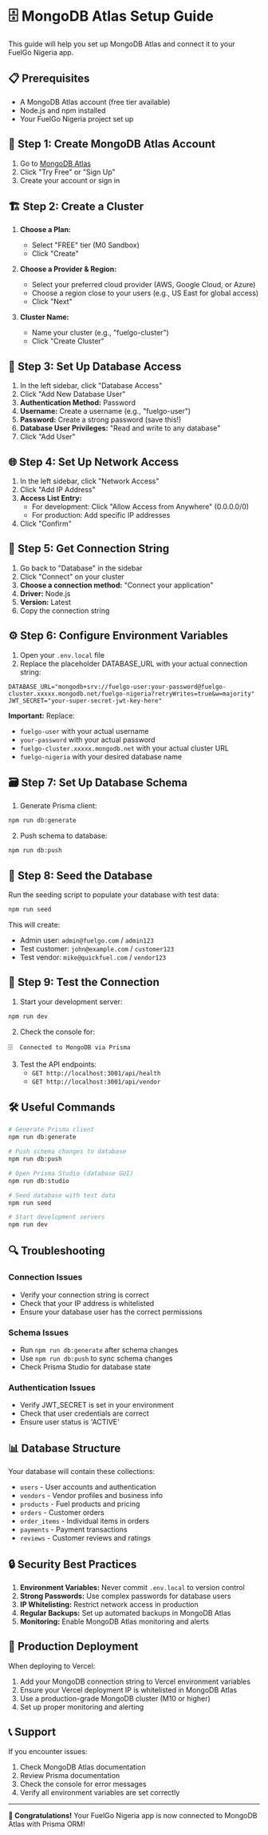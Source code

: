 # 🗄️ MongoDB Atlas Setup Guide

This guide will help you set up MongoDB Atlas and connect it to your FuelGo Nigeria app.

## 📋 Prerequisites

- A MongoDB Atlas account (free tier available)
- Node.js and npm installed
- Your FuelGo Nigeria project set up

## 🚀 Step 1: Create MongoDB Atlas Account

1. Go to [MongoDB Atlas](https://www.mongodb.com/atlas)
2. Click "Try Free" or "Sign Up"
3. Create your account or sign in

## 🏗️ Step 2: Create a Cluster

1. **Choose a Plan:**
   - Select "FREE" tier (M0 Sandbox)
   - Click "Create"

2. **Choose a Provider & Region:**
   - Select your preferred cloud provider (AWS, Google Cloud, or Azure)
   - Choose a region close to your users (e.g., US East for global access)
   - Click "Next"

3. **Cluster Name:**
   - Name your cluster (e.g., "fuelgo-cluster")
   - Click "Create Cluster"

## 🔐 Step 3: Set Up Database Access

1. In the left sidebar, click "Database Access"
2. Click "Add New Database User"
3. **Authentication Method:** Password
4. **Username:** Create a username (e.g., "fuelgo-user")
5. **Password:** Create a strong password (save this!)
6. **Database User Privileges:** "Read and write to any database"
7. Click "Add User"

## 🌐 Step 4: Set Up Network Access

1. In the left sidebar, click "Network Access"
2. Click "Add IP Address"
3. **Access List Entry:**
   - For development: Click "Allow Access from Anywhere" (0.0.0.0/0)
   - For production: Add specific IP addresses
4. Click "Confirm"

## 🔗 Step 5: Get Connection String

1. Go back to "Database" in the sidebar
2. Click "Connect" on your cluster
3. **Choose a connection method:** "Connect your application"
4. **Driver:** Node.js
5. **Version:** Latest
6. Copy the connection string

## ⚙️ Step 6: Configure Environment Variables

1. Open your `.env.local` file
2. Replace the placeholder DATABASE_URL with your actual connection string:

```env
DATABASE_URL="mongodb+srv://fuelgo-user:your-password@fuelgo-cluster.xxxxx.mongodb.net/fuelgo-nigeria?retryWrites=true&w=majority"
JWT_SECRET="your-super-secret-jwt-key-here"
```

**Important:** Replace:
- `fuelgo-user` with your actual username
- `your-password` with your actual password
- `fuelgo-cluster.xxxxx.mongodb.net` with your actual cluster URL
- `fuelgo-nigeria` with your desired database name

## 🗃️ Step 7: Set Up Database Schema

1. Generate Prisma client:
```bash
npm run db:generate
```

2. Push schema to database:
```bash
npm run db:push
```

## 🌱 Step 8: Seed the Database

Run the seeding script to populate your database with test data:

```bash
npm run seed
```

This will create:
- Admin user: `admin@fuelgo.com` / `admin123`
- Test customer: `john@example.com` / `customer123`
- Test vendor: `mike@quickfuel.com` / `vendor123`

## 🧪 Step 9: Test the Connection

1. Start your development server:
```bash
npm run dev
```

2. Check the console for:
```
🗄️  Connected to MongoDB via Prisma
```

3. Test the API endpoints:
   - `GET http://localhost:3001/api/health`
   - `GET http://localhost:3001/api/vendor`

## 🛠️ Useful Commands

```bash
# Generate Prisma client
npm run db:generate

# Push schema changes to database
npm run db:push

# Open Prisma Studio (database GUI)
npm run db:studio

# Seed database with test data
npm run seed

# Start development servers
npm run dev
```

## 🔍 Troubleshooting

### Connection Issues
- Verify your connection string is correct
- Check that your IP address is whitelisted
- Ensure your database user has the correct permissions

### Schema Issues
- Run `npm run db:generate` after schema changes
- Use `npm run db:push` to sync schema changes
- Check Prisma Studio for database state

### Authentication Issues
- Verify JWT_SECRET is set in your environment
- Check that user credentials are correct
- Ensure user status is 'ACTIVE'

## 📊 Database Structure

Your database will contain these collections:
- `users` - User accounts and authentication
- `vendors` - Vendor profiles and business info
- `products` - Fuel products and pricing
- `orders` - Customer orders
- `order_items` - Individual items in orders
- `payments` - Payment transactions
- `reviews` - Customer reviews and ratings

## 🔒 Security Best Practices

1. **Environment Variables:** Never commit `.env.local` to version control
2. **Strong Passwords:** Use complex passwords for database users
3. **IP Whitelisting:** Restrict network access in production
4. **Regular Backups:** Set up automated backups in MongoDB Atlas
5. **Monitoring:** Enable MongoDB Atlas monitoring and alerts

## 🚀 Production Deployment

When deploying to Vercel:

1. Add your MongoDB connection string to Vercel environment variables
2. Ensure your Vercel deployment IP is whitelisted in MongoDB Atlas
3. Use a production-grade MongoDB cluster (M10 or higher)
4. Set up proper monitoring and alerting

## 📞 Support

If you encounter issues:
1. Check MongoDB Atlas documentation
2. Review Prisma documentation
3. Check the console for error messages
4. Verify all environment variables are set correctly

---

**🎉 Congratulations!** Your FuelGo Nigeria app is now connected to MongoDB Atlas with Prisma ORM! 